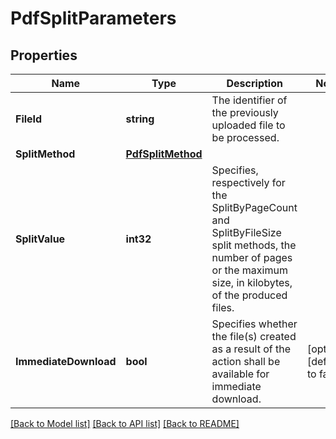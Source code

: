 # PdfSplitParameters

## Properties

Name | Type | Description | Notes
------------ | ------------- | ------------- | -------------
**FileId** | **string** | The identifier of the previously uploaded file to be processed. | 
**SplitMethod** | [**PdfSplitMethod**](PdfSplitMethod.md) |  | 
**SplitValue** | **int32** | Specifies, respectively for the SplitByPageCount and SplitByFileSize split methods, the number of pages or the maximum size, in kilobytes, of the produced files. | 
**ImmediateDownload** | **bool** | Specifies whether the file(s) created as a result of the action shall be available for immediate download. | [optional] [default to false]

[[Back to Model list]](../README.md#documentation-for-models) [[Back to API list]](../README.md#documentation-for-api-endpoints) [[Back to README]](../README.md)


